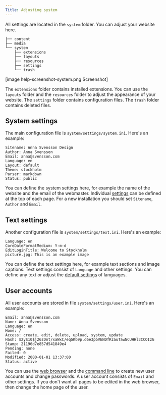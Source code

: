 ```yaml
---
Title: Adjusting system
---
```

All settings are located in the `system` folder. You can adjust your website here.

    ├── content
    ├── media
    └── system
        ├── extensions
        ├── layouts
        ├── resources
        ├── settings
        └── trash

[image help-screenshot-system.png Screenshot]

The `extensions` folder contains installed extensions. You can use the `layouts` folder and the `resources` folder to adjust the appearance of your website. The `settings` folder contains configuration files. The `trash` folder contains deleted files.

## System settings

The main configuration file is `system/settings/system.ini`. Here's an example:

    Sitename: Anna Svensson Design
    Author: Anna Svensson
    Email: anna@svensson.com
    Language: en
    Layout: default
    Theme: stockholm
    Parser: markdown
    Status: public

You can define the system settings here, for example the name of the website and the email of the webmaster. Individual [settings](markdown-cheat-sheet#settings) can be defined at the top of each page. For a new installation you should set `Sitename`, `Author` and `Email`.

## Text settings

Another configuration file is `system/settings/text.ini`. Here's an example:

    Language: en
    CoreDateFormatMedium: Y-m-d
    EditLoginTitle: Welcome to Stockholm
    picture.jpg: This is an example image

You can define the text settings here, for example text sections and image captions. Text settings consist of `Language` and other settings. You can define any text or adjust the [default settings](https://github.com/datenstrom/yellow-extensions/blob/master/languages/english/english-language.txt) of languages.

## User accounts

All user accounts are stored in file `system/settings/user.ini`. Here's an example:

    Email: anna@svensson.com
    Name: Anna Svensson
    Language: en
    Home: /
    Access: create, edit, delete, upload, system, update
    Hash: $2y$10$j26zDnt/xaWxC/eqGKb9p.d6e3pbVENDfRzauTawNCUHHl3CCOIzG
    Stamp: 21196d7e857d541849e4
    Pending: none
    Failed: 0
    Modified: 2000-01-01 13:37:00
    Status: active

You can use the [web browser](https://github.com/datenstrom/yellow-extensions/tree/master/features/edit) and the [command line](https://github.com/datenstrom/yellow-extensions/tree/master/features/command) to create new user accounts and change passwords. A user account consists of `Email` and other settings. If you don't want all pages to be edited in the web browser, then change the home page of the user.
